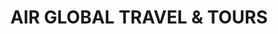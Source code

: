 ---
title: "AIR GLOBAL TRAVEL & TOURS"
url: /karachi/air-global-travel-and-tours/
shop: travel agency
---